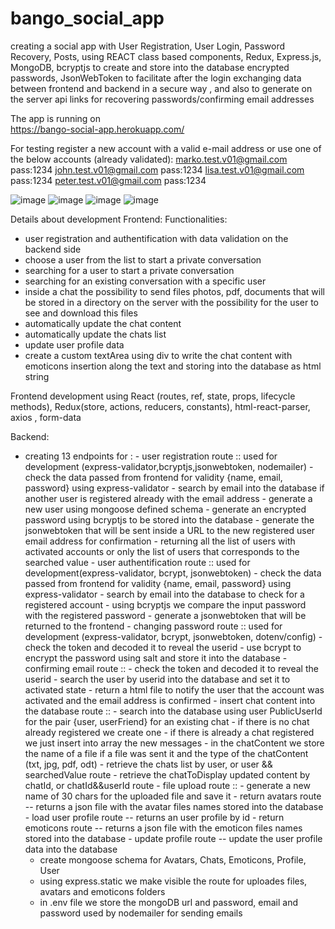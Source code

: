# bango_social_app
creating a social app with User Registration, User Login, Password Recovery, Posts, using REACT class based components, Redux, Express.js, MongoDB, bcryptjs to create and store into the database encrypted
passwords, JsonWebToken to facilitate after the login exchanging data between frontend and backend in a secure way , and also to generate on the server api links for recovering passwords/confirming email addresses

The app is running on  
https://bango-social-app.herokuapp.com/

For testing register a new account with a valid e-mail address or use one of the below accounts (already validated):
marko.test.v01@gmail.com   pass:1234 
john.test.v01@gmail.com	   pass:1234 
lisa.test.v01@gmail.com    pass:1234 
peter.test.v01@gmail.com   pass:1234




![image](https://user-images.githubusercontent.com/100131303/168809201-dfbac89d-a580-4555-9ae7-a328af98da1e.png)
![image](https://user-images.githubusercontent.com/100131303/168809412-c0cf9332-fdb4-446f-b072-f42ac46b586e.png)
![image](https://user-images.githubusercontent.com/100131303/168810976-655c040c-6979-4a91-86d4-26fd0094facb.png)
![image](https://user-images.githubusercontent.com/100131303/168811046-d42309ff-e3b8-466c-aafe-b31385a597c8.png)

Details about development 
Frontend: 
Functionalities:
- user registration and authentification with data validation on the backend side
- choose a user from the list to start a private conversation
- searching for a user to start a private conversation
- searching for an existing conversation with a specific user
- inside a chat the possibility to send files photos, pdf, documents that will be stored in a directory on the server with the possibility for the user to see and download this files
- automatically update the chat content
- automatically update the chats list 
- update user profile data
- create a custom textArea using div to write the chat content with emoticons insertion along the text and storing into the database as html string

Frontend development using React (routes, ref, state, props, lifecycle methods), Redux(store, actions, reducers, constants), html-react-parser, axios , form-data 

Backend: 
- creating 13 endpoints for :
          - user registration route :: used for development (express-validator,bcryptjs,jsonwebtoken, nodemailer)
                        - check the data passed from frontend for validity {name, email, password} using express-validator
                        - search by email into the database if another user is registered already with the email address
                        - generate a new user using mongoose defined schema
                        - generate an encrypted password using bcryptjs to be stored into the database
                        - generate the jsonwebtoken that will be sent inside a URL to the new registered user email address for confirmation
           - returning all the list of users with activated accounts or only the list of users that corresponds to the searched value
           - user authentification route ::  used for development(express-validator, bcrypt, jsonwebtoken)
                        - check the data passed from frontend for validity {name, email, password} using express-validator
                        - search by email into the database to check for a registered account
                        - using bcryptjs we compare the input password with the registered password 
                        - generate a jsonwebtoken that will be returned to the frontend
           - changing password route :: used for development (express-validator, bcrypt, jsonwebtoken, dotenv/config)
                        - check the token and decoded it to reveal the userid
                        - use bcrypt to encrypt the password using salt and store it into the database
           - confirming email route :: 
                        - check the token and decoded it to reveal the userid
                        - search the user by userid into the database and set it to activated state
                        - return a html file to notify the user that the account was activated and the email address is confirmed
           - insert chat content into the database route :: 
                        - search into the database using user PublicUserId for the pair {user, userFriend}  for an existing chat
                        - if there is no chat already registered we create one
                        - if there is already a chat registered we just insert into array the new messages
                        - in the chatContent we store the name of a file if a file was sent it and the type of the chatContent (txt, jpg, pdf, odt)
           - retrieve the chats list by user, or user && searchedValue route
           - retrieve the chatToDisplay updated content by chatId, or chatId&&userId route
           - file upload route :: 
                        - generate a new name of 30 chars for the uploaded file and save it
           - return avatars route -- returns a json file with the avatar files names stored into the database
           - load user profile route -- returns an user profile by id
           - return emoticons route -- returns a json file with the emoticon files names stored into the database
           - update profile route -- update the user profile data into the database
  - create mongoose schema for Avatars, Chats, Emoticons, Profile, User
  - using express.static we make visible the route for uploades files, avatars and emoticons folders
  - in .env file we store the mongoDB url and password, email and password used by nodemailer for sending emails
  
